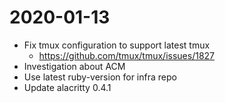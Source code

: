 # 2020-01-13

- Fix tmux configuration to support latest tmux
  - https://github.com/tmux/tmux/issues/1827
- Investigation about ACM
- Use latest ruby-version for infra repo
- Update alacritty 0.4.1
